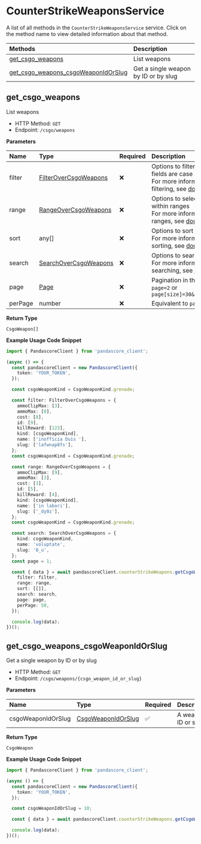 # CounterStrikeWeaponsService

A list of all methods in the `CounterStrikeWeaponsService` service. Click on the method name to view detailed information about that method.

| Methods                                                                     | Description                          |
| :-------------------------------------------------------------------------- | :----------------------------------- |
| [get_csgo_weapons](#get_csgo_weapons)                                       | List weapons                         |
| [get_csgo_weapons_csgoWeaponIdOrSlug](#get_csgo_weapons_csgoweaponidorslug) | Get a single weapon by ID or by slug |

## get_csgo_weapons

List weapons

- HTTP Method: `GET`
- Endpoint: `/csgo/weapons`

**Parameters**

| Name    | Type                                                        | Required | Description                                                                                                                                         |
| :------ | :---------------------------------------------------------- | :------- | :-------------------------------------------------------------------------------------------------------------------------------------------------- |
| filter  | [FilterOverCsgoWeapons](../models/FilterOverCsgoWeapons.md) | ❌       | Options to filter results. String fields are case sensitive <br/>For more information on filtering, see [docs](/docs/filtering-and-sorting#filter). |
| range   | [RangeOverCsgoWeapons](../models/RangeOverCsgoWeapons.md)   | ❌       | Options to select results within ranges <br/>For more information on ranges, see [docs](/docs/filtering-and-sorting#range).                         |
| sort    | any[]                                                       | ❌       | Options to sort results <br/>For more information on sorting, see [docs](/docs/filtering-and-sorting#sort).                                         |
| search  | [SearchOverCsgoWeapons](../models/SearchOverCsgoWeapons.md) | ❌       | Options to search results <br/>For more information on searching, see [docs](/docs/filtering-and-sorting#search).                                   |
| page    | [Page](../models/Page.md)                                   | ❌       | Pagination in the form of `page=2` or `page[size]=30&page[number]=2`                                                                                |
| perPage | number                                                      | ❌       | Equivalent to `page[size]`                                                                                                                          |

**Return Type**

`CsgoWeapon[]`

**Example Usage Code Snippet**

```typescript
import { PandascoreClient } from 'pandascore_client';

(async () => {
  const pandascoreClient = new PandascoreClient({
    token: 'YOUR_TOKEN',
  });

  const csgoWeaponKind = CsgoWeaponKind.grenade;

  const filter: FilterOverCsgoWeapons = {
    ammoClipMax: [3],
    ammoMax: [8],
    cost: [8],
    id: [9],
    killReward: [123],
    kind: [csgoWeaponKind],
    name: ['inofficia Duis '],
    slug: ['lafwnap8fs'],
  };
  const csgoWeaponKind = CsgoWeaponKind.grenade;

  const range: RangeOverCsgoWeapons = {
    ammoClipMax: [9],
    ammoMax: [3],
    cost: [3],
    id: [5],
    killReward: [4],
    kind: [csgoWeaponKind],
    name: ['in labori'],
    slug: ['_dy0z'],
  };
  const csgoWeaponKind = CsgoWeaponKind.grenade;

  const search: SearchOverCsgoWeapons = {
    kind: csgoWeaponKind,
    name: 'voluptate',
    slug: '8_u',
  };
  const page = 1;

  const { data } = await pandascoreClient.counterStrikeWeapons.getCsgoWeapons({
    filter: filter,
    range: range,
    sort: [[]],
    search: search,
    page: page,
    perPage: 50,
  });

  console.log(data);
})();
```

## get_csgo_weapons_csgoWeaponIdOrSlug

Get a single weapon by ID or by slug

- HTTP Method: `GET`
- Endpoint: `/csgo/weapons/{csgo_weapon_id_or_slug}`

**Parameters**

| Name               | Type                                                  | Required | Description         |
| :----------------- | :---------------------------------------------------- | :------- | :------------------ |
| csgoWeaponIdOrSlug | [CsgoWeaponIdOrSlug](../models/CsgoWeaponIdOrSlug.md) | ✅       | A weapon ID or slug |

**Return Type**

`CsgoWeapon`

**Example Usage Code Snippet**

```typescript
import { PandascoreClient } from 'pandascore_client';

(async () => {
  const pandascoreClient = new PandascoreClient({
    token: 'YOUR_TOKEN',
  });

  const csgoWeaponIdOrSlug = 10;

  const { data } = await pandascoreClient.counterStrikeWeapons.getCsgoWeaponsCsgoWeaponIdOrSlug();

  console.log(data);
})();
```
